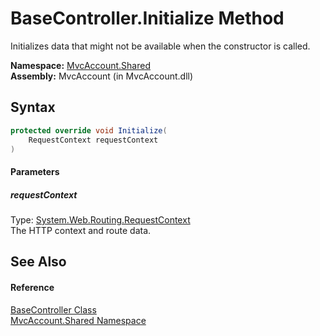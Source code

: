 BaseController.Initialize Method
================================
Initializes data that might not be available when the constructor is called.

**Namespace:** [MvcAccount.Shared][1]  
**Assembly:** MvcAccount (in MvcAccount.dll)

Syntax
------

```csharp
protected override void Initialize(
	RequestContext requestContext
)
```

#### Parameters

##### *requestContext*
Type: [System.Web.Routing.RequestContext][2]  
The HTTP context and route data.


See Also
--------

#### Reference
[BaseController Class][3]  
[MvcAccount.Shared Namespace][1]  

[1]: ../README.md
[2]: http://msdn.microsoft.com/en-us/library/cc680130
[3]: README.md